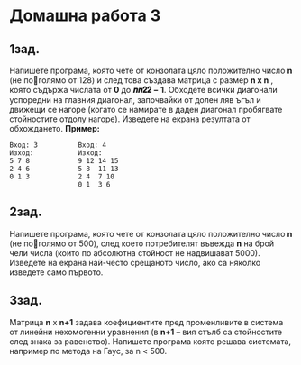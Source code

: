 # Домашна работа 3 

## 1зад. 
Напишете програма, която чете от конзолата цяло положително число **n** (не поголямо от 128) и след това създава матрица с размер **n x n** , която съдържа числата от **0** до
**𝒏𝒏𝟐𝟐 − 1**. Обходете всички диагонали успоредни на главния диагонал, започвайки от долен 
ляв ъгъл и движещи се нагоре (когато се намирате в даден диагонал пробягвате 
стойностите отдолу нагоре). Изведете на екрана резултата от обхождането.
**Пример:**
```
Вход: 3          Вход: 4 
Изход:           Изход:
5 7 8            9 12 14 15
2 4 6            5 8  11 13
0 1 3            2 4  7 10
                 0 1  3 6
```
## 2зад. 
Напишете програма, която чете от конзолата цяло положително число **n** (не поголямо от 500), след което потребителят въвежда **n** на брой чели числа (които по 
абсолютна стойност не надвишават 5000). Изведете на екрана най-често срещаното число, 
ако са няколко изведете само първото. 

## 3зад. 
Матрица **n** х **n+1** задава коефициентите пред променливите в система от линейни 
нехомогенни уравнения (в **n+1** – вия стълб са стойностите след знака за равенство). 
Напишете програма която решава системата, например по метода на Гаус, за n < 500. 
